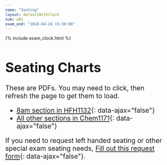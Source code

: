 ```yaml
---
name: "Seating"
layout: defaultWithClock
num: e01
exam_end: "2018-04-24 15:30:00"
---
```


{% include exam_clock.html %}

<div style="display:none; clear:both;">
http://ucsb-cs8-s18.github.io/exam/e01/seating/
</div>

<div style="clear:both; font-size:150%" markdown="1">

# Seating Charts 

These are PDFs.  You may need to click, then refresh the page to get them to load.

* [8am section in HFH1132](CS8-E01-8am-section-Midterm-1-Seating-Chart.pdf){: data-ajax="false"}
* [All other sections in Chem1171](CS8-E01-Midterm-1-Seating-Chart.pdf){: data-ajax="false"}

If you need to request left handed seating or other special exam seating needs, [Fill out this request form](https://goo.gl/forms/TaSMOqajBYtyoCsx2){: data-ajax="false"}.


</div>
